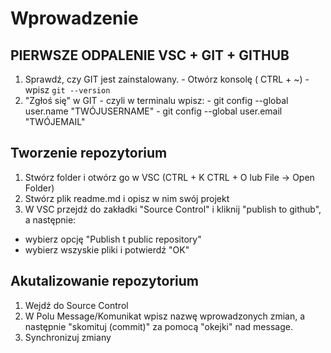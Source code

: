 # Wprowadzenie

## PIERWSZE ODPALENIE VSC + GIT + GITHUB
  1. Sprawdź, czy GIT jest zainstalowany. 
    - Otwórz konsolę ( CTRL + ~)
    - wpisz ``git --version``
  2. "Zgłoś się" w GIT - czyli w terminalu wpisz:
    - git config --global user.name "TWÓJUSERNAME"
    - git config --global user.email "TWÓJEMAIL"

## Tworzenie repozytorium
  1. Stwórz folder i otwórz go w VSC (CTRL + K CTRL + O lub File -> Open Folder) 
  2. Stwórz plik readme.md i opisz w nim swój projekt
  3. W VSC przejdź do zakładki "Source Control" i kliknij "publish to github", a następnie:
  - wybierz opcję "Publish t public repository"
  - wybierz wszyskie pliki i potwierdź "OK"


## Akutalizowanie repozytorium
1. Wejdź do Source Control 
2. W Polu Message/Komunikat wpisz nazwę wprowadzonych zmian, a następnie "skomituj (commit)" za pomocą "okejki" nad message.
3. Synchronizuj zmiany
